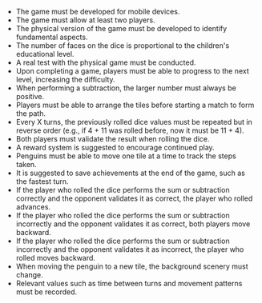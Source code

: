 * The game must be developed for mobile devices.
* The game must allow at least two players.
* The physical version of the game must be developed to identify fundamental aspects.
* The number of faces on the dice is proportional to the children's educational level.
* A real test with the physical game must be conducted.
* Upon completing a game, players must be able to progress to the next level, increasing the difficulty.
* When performing a subtraction, the larger number must always be positive.
* Players must be able to arrange the tiles before starting a match to form the path.
* Every X turns, the previously rolled dice values must be repeated but in reverse order (e.g., if 4 + 11 was rolled before, now it must be 11 + 4).
* Both players must validate the result when rolling the dice.
* A reward system is suggested to encourage continued play.
* Penguins must be able to move one tile at a time to track the steps taken.
* It is suggested to save achievements at the end of the game, such as the fastest turn.
* If the player who rolled the dice performs the sum or subtraction correctly and the opponent validates it as correct, the player who rolled advances.
* If the player who rolled the dice performs the sum or subtraction incorrectly and the opponent validates it as correct, both players move backward.
* If the player who rolled the dice performs the sum or subtraction incorrectly and the opponent validates it as incorrect, the player who rolled moves backward.
* When moving the penguin to a new tile, the background scenery must change.
* Relevant values such as time between turns and movement patterns must be recorded.
